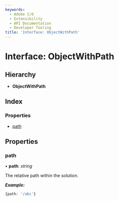 ```yaml
---
keywords:
  - Adobe I/O
  - Extensibility
  - API Documentation
  - Developer Tooling
title: 'Interface: ObjectWithPath'
---
```


# Interface: ObjectWithPath

## Hierarchy

* **ObjectWithPath**

## Index

### Properties

* [path](page-objectwithpath.md#path)

## Properties

###  path

• **path**: *string*

The relative path within the solution.

***Example:***

```typescript
{path: '/abc'}
```
